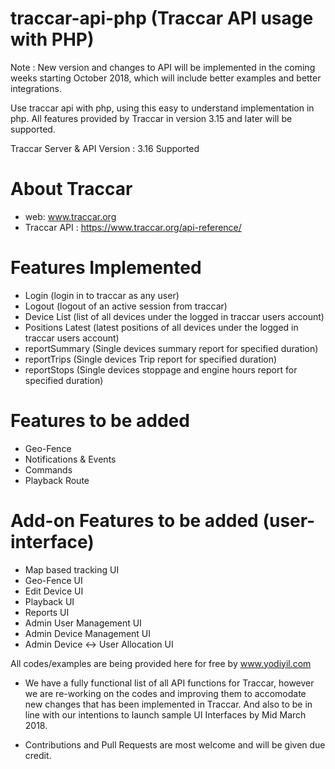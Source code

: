 # traccar-api-php (Traccar API usage with PHP)

Note : New version and changes to API will be implemented in the coming weeks starting October 2018, which will include better examples and better integrations.

Use traccar api with php, using this easy to understand implementation in php. All features provided by Traccar in version 3.15 and later will be supported.

Traccar Server & API Version : 3.16 Supported

# About Traccar
- web: www.traccar.org
- Traccar API : https://www.traccar.org/api-reference/

# Features Implemented
- Login (login in to traccar as any user)
- Logout (logout of an active session from traccar)
- Device List (list of all devices under the logged in traccar users account)
- Positions Latest (latest positions of all devices under the logged in traccar users account)
- reportSummary (Single devices summary report for specified duration)
- reportTrips (Single devices Trip report for specified duration)
- reportStops (Single devices stoppage and engine hours report for specified duration)

# Features to be added
- Geo-Fence
- Notifications & Events
- Commands
- Playback Route

# Add-on Features to be added (user-interface)
- Map based tracking UI
- Geo-Fence UI
- Edit Device UI
- Playback UI
- Reports UI
- Admin User Management UI
- Admin Device Management UI
- Admin Device <-> User Allocation UI


All codes/examples are being provided here for free by www.yodiyil.com

* We have a fully functional list of all API functions for Traccar, however we are re-working on the codes and improving them to accomodate new changes that has been implemented in Traccar. And also to be in line with our intentions to launch sample UI Interfaces by Mid March 2018.

* Contributions and Pull Requests are most welcome and will be given due credit.
